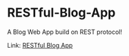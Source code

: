 # RESTful-Blog-App
A Blog Web App build on REST protocol!


Link: [RESTful Blog App](https://agile-taiga-30039.herokuapp.com/)

